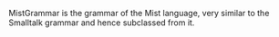 MistGrammar is the grammar of the Mist language, very similar to the Smalltalk grammar and hence subclassed from it.